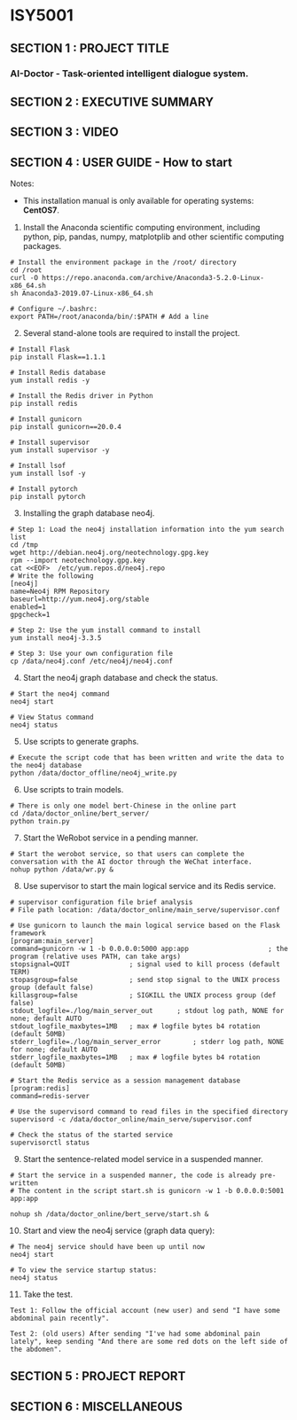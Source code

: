 # ISY5001
## SECTION 1 : PROJECT TITLE

### AI-Doctor - Task-oriented intelligent dialogue system.



## SECTION 2 : EXECUTIVE SUMMARY




## SECTION 3 : VIDEO


## SECTION 4 : USER GUIDE - How to start

Notes:

* This installation manual is only available for operating systems: **CentOS7**.


1. Install the Anaconda scientific computing environment, including python, pip, pandas, numpy, matplotplib and other scientific computing packages.

```shell
# Install the environment package in the /root/ directory
cd /root
curl -O https://repo.anaconda.com/archive/Anaconda3-5.2.0-Linux-x86_64.sh
sh Anaconda3-2019.07-Linux-x86_64.sh 

# Configure ~/.bashrc: 
export PATH=/root/anaconda/bin/:$PATH # Add a line
```

2. Several stand-alone tools are required to install the project.

```shell
# Install Flask
pip install Flask==1.1.1

# Install Redis database
yum install redis -y

# Install the Redis driver in Python
pip install redis

# Install gunicorn
pip install gunicorn==20.0.4

# Install supervisor
yum install supervisor -y

# Install lsof
yum install lsof -y

# Install pytorch
pip install pytorch
```

3. Installing the graph database neo4j.

```shell
# Step 1: Load the neo4j installation information into the yum search list
cd /tmp
wget http://debian.neo4j.org/neotechnology.gpg.key
rpm --import neotechnology.gpg.key
cat <<EOF>  /etc/yum.repos.d/neo4j.repo
# Write the following
[neo4j]
name=Neo4j RPM Repository
baseurl=http://yum.neo4j.org/stable
enabled=1
gpgcheck=1

# Step 2: Use the yum install command to install
yum install neo4j-3.3.5

# Step 3: Use your own configuration file
cp /data/neo4j.conf /etc/neo4j/neo4j.conf
```

4. Start the neo4j graph database and check the status.

```shell
# Start the neo4j command
neo4j start

# View Status command
neo4j status
```

5. Use scripts to generate graphs.

```shell
# Execute the script code that has been written and write the data to the neo4j database
python /data/doctor_offline/neo4j_write.py
```

6. Use scripts to train models.

```shell
# There is only one model bert-Chinese in the online part
cd /data/doctor_online/bert_server/
python train.py
```

7. Start the WeRobot service in a pending manner.

```shell
# Start the werobot service, so that users can complete the conversation with the AI doctor through the WeChat interface.
nohup python /data/wr.py &
```

8. Use supervisor to start the main logical service and its Redis service.

```shell
# supervisor configuration file brief analysis
# File path location: /data/doctor_online/main_serve/supervisor.conf

# Use gunicorn to launch the main logical service based on the Flask framework
[program:main_server]
command=gunicorn -w 1 -b 0.0.0.0:5000 app:app                    ; the program (relative uses PATH, can take args)
stopsignal=QUIT               ; signal used to kill process (default TERM)
stopasgroup=false             ; send stop signal to the UNIX process group (default false)
killasgroup=false             ; SIGKILL the UNIX process group (def false)
stdout_logfile=./log/main_server_out      ; stdout log path, NONE for none; default AUTO
stdout_logfile_maxbytes=1MB   ; max # logfile bytes b4 rotation (default 50MB)
stderr_logfile=./log/main_server_error        ; stderr log path, NONE for none; default AUTO
stderr_logfile_maxbytes=1MB   ; max # logfile bytes b4 rotation (default 50MB)

# Start the Redis service as a session management database
[program:redis]
command=redis-server
```

```shell
# Use the supervisord command to read files in the specified directory
supervisord -c /data/doctor_online/main_serve/supervisor.conf
```

```shell
# Check the status of the started service
supervisorctl status
```

9. Start the sentence-related model service in a suspended manner.


```shell
# Start the service in a suspended manner, the code is already pre-written 
# The content in the script start.sh is gunicorn -w 1 -b 0.0.0.0:5001 app:app

nohup sh /data/doctor_online/bert_serve/start.sh &
```

10. Start and view the neo4j service (graph data query):

```shell
# The neo4j service should have been up until now
neo4j start

# To view the service startup status:
neo4j status
```

11. Take the test.

```shell
Test 1: Follow the official account (new user) and send "I have some abdominal pain recently".

Test 2: (old users) After sending "I've had some abdominal pain lately", keep sending "And there are some red dots on the left side of the abdomen".
```




## SECTION 5 : PROJECT REPORT



## SECTION 6 : MISCELLANEOUS

